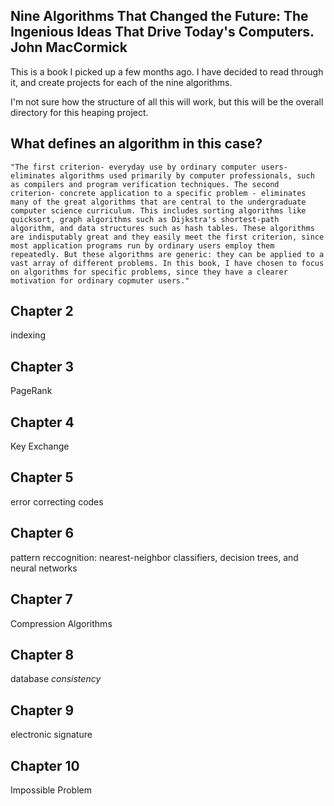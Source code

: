 ## Nine Algorithms That Changed the Future: The Ingenious Ideas That Drive Today's Computers. John MacCormick

This is a book I picked up a few months ago. I have decided to read through it, and create projects for each of the nine algorithms. 

I'm not sure how the structure of all this will work, but this will be the overall directory for this heaping project. 

## What defines an algorithm in this case? 
    "The first criterion- everyday use by ordinary computer users- eliminates algorithms used primarily by computer professionals, such as compilers and program verification techniques. The second criterion- concrete application to a specific problem - eliminates many of the great algorithms that are central to the undergraduate computer science curriculum. This includes sorting algorithms like quicksort, graph algorithms such as Dijkstra's shortest-path algorithm, and data structures such as hash tables. These algorithms are indisputably great and they easily meet the first criterion, since most application programs run by ordinary users employ them repeatedly. But these algorithms are generic: they can be applied to a vast array of different problems. In this book, I have chosen to focus on algorithms for specific problems, since they have a clearer motivation for ordinary copmuter users."

## Chapter 2
indexing
## Chapter 3 
PageRank
## Chapter 4
Key Exchange
## Chapter 5
error correcting codes
## Chapter 6
pattern reccognition: nearest-neighbor classifiers, decision trees, and neural networks
## Chapter 7
Compression Algorithms
## Chapter 8
database *consistency* 
## Chapter 9
electronic signature
## Chapter 10
Impossible Problem